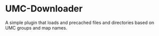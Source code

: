 # UMC-Downloader
A simple plugin that loads and precached files and directories based on UMC groups and map names.
